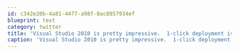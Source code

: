 ```yaml
---
id: c342e20b-4a81-4477-a98f-8ac8957934ef
blueprint: text
category: twitter
title: 'Visual Studio 2010 is pretty impressive.  1-click deployment is pretty nice. Much faster than 2008 as well.'
caption: 'Visual Studio 2010 is pretty impressive.  1-click deployment is pretty nice. Much faster than 2008 as well.'
---
```

